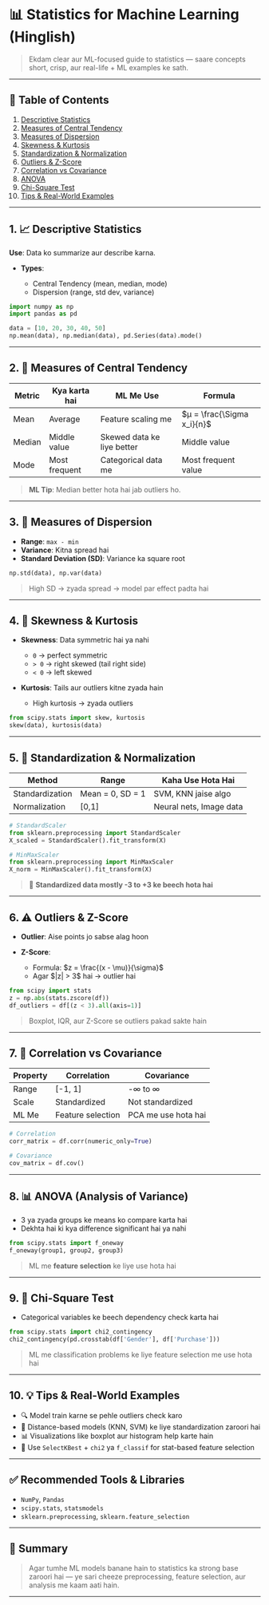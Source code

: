 # 📊 Statistics for Machine Learning (Hinglish)

> Ekdam clear aur ML-focused guide to statistics — saare concepts short, crisp, aur real-life + ML examples ke sath.

---

## 📌 Table of Contents

1. [Descriptive Statistics](#1-descriptive-statistics)
2. [Measures of Central Tendency](#2-measures-of-central-tendency)
3. [Measures of Dispersion](#3-measures-of-dispersion)
4. [Skewness & Kurtosis](#4-skewness--kurtosis)
5. [Standardization & Normalization](#5-standardization--normalization)
6. [Outliers & Z-Score](#6-outliers--z-score)
7. [Correlation vs Covariance](#7-correlation-vs-covariance)
8. [ANOVA](#8-anova)
9. [Chi-Square Test](#9-chi-square-test)
10. [Tips & Real-World Examples](#10-tips--real-world-examples)

---

## 1. 📈 Descriptive Statistics

**Use**: Data ko summarize aur describe karna.

* **Types**:

  * Central Tendency (mean, median, mode)
  * Dispersion (range, std dev, variance)

```python
import numpy as np
import pandas as pd

data = [10, 20, 30, 40, 50]
np.mean(data), np.median(data), pd.Series(data).mode()
```

---

## 2. 📍 Measures of Central Tendency

| Metric | Kya karta hai | ML Me Use                  | Formula                       |
| ------ | ------------- | -------------------------- | ----------------------------- |
| Mean   | Average       | Feature scaling me         | \$μ = \frac{\Sigma x\_i}{n}\$ |
| Median | Middle value  | Skewed data ke liye better | Middle value                  |
| Mode   | Most frequent | Categorical data me        | Most frequent value           |

> **ML Tip**: Median better hota hai jab outliers ho.

---

## 3. 📏 Measures of Dispersion

* **Range**: `max - min`
* **Variance**: Kitna spread hai
* **Standard Deviation (SD)**: Variance ka square root

```python
np.std(data), np.var(data)
```

> High SD → zyada spread → model par effect padta hai

---

## 4. 🧭 Skewness & Kurtosis

* **Skewness**: Data symmetric hai ya nahi

  * `0` → perfect symmetric
  * `> 0` → right skewed (tail right side)
  * `< 0` → left skewed

* **Kurtosis**: Tails aur outliers kitne zyada hain

  * High kurtosis → zyada outliers

```python
from scipy.stats import skew, kurtosis
skew(data), kurtosis(data)
```

---

## 5. 📐 Standardization & Normalization

| Method          | Range            | Kaha Use Hota Hai       |
| --------------- | ---------------- | ----------------------- |
| Standardization | Mean = 0, SD = 1 | SVM, KNN jaise algo     |
| Normalization   | \[0,1]           | Neural nets, Image data |

```python
# StandardScaler
from sklearn.preprocessing import StandardScaler
X_scaled = StandardScaler().fit_transform(X)

# MinMaxScaler
from sklearn.preprocessing import MinMaxScaler
X_norm = MinMaxScaler().fit_transform(X)
```

> 🔎 **Standardized data mostly -3 to +3 ke beech hota hai**

---

## 6. ⚠️ Outliers & Z-Score

* **Outlier**: Aise points jo sabse alag hoon
* **Z-Score**:

  * Formula: \$z = \frac{(x - \mu)}{\sigma}\$
  * Agar \$|z| > 3\$ hai → outlier hai

```python
from scipy import stats
z = np.abs(stats.zscore(df))
df_outliers = df[(z < 3).all(axis=1)]
```

> Boxplot, IQR, aur Z-Score se outliers pakad sakte hain

---

## 7. 🔄 Correlation vs Covariance

| Property | Correlation       | Covariance          |
| -------- | ----------------- | ------------------- |
| Range    | \[-1, 1]          | -∞ to ∞             |
| Scale    | Standardized      | Not standardized    |
| ML Me    | Feature selection | PCA me use hota hai |

```python
# Correlation
corr_matrix = df.corr(numeric_only=True)

# Covariance
cov_matrix = df.cov()
```

---

## 8. 📊 ANOVA (Analysis of Variance)

* 3 ya zyada groups ke means ko compare karta hai
* Dekhta hai ki kya difference significant hai ya nahi

```python
from scipy.stats import f_oneway
f_oneway(group1, group2, group3)
```

> ML me **feature selection** ke liye use hota hai

---

## 9. 🧪 Chi-Square Test

* Categorical variables ke beech dependency check karta hai

```python
from scipy.stats import chi2_contingency
chi2_contingency(pd.crosstab(df['Gender'], df['Purchase']))
```

> ML me classification problems ke liye feature selection me use hota hai

---

## 10. 💡 Tips & Real-World Examples

* 🔍 Model train karne se pehle outliers check karo
* 📏 Distance-based models (KNN, SVM) ke liye standardization zaroori hai
* 📊 Visualizations like boxplot aur histogram help karte hain
* 🧠 Use `SelectKBest` + `chi2` ya `f_classif` for stat-based feature selection

---

## ✅ Recommended Tools & Libraries

* `NumPy`, `Pandas`
* `scipy.stats`, `statsmodels`
* `sklearn.preprocessing`, `sklearn.feature_selection`

---

## 📌 Summary

> Agar tumhe ML models banane hain to statistics ka strong base zaroori hai — ye sari cheeze preprocessing, feature selection, aur analysis me kaam aati hain.

---

